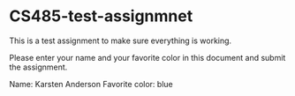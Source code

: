 # CS485-test-assignmnet
This is a test assignment to make sure everything is working.

Please enter your name and your favorite color in this document and submit the assignment.

Name: Karsten Anderson
Favorite color: blue

